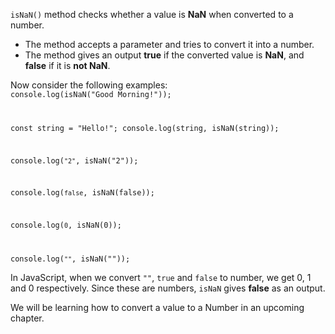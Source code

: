 `isNaN()` method checks
whether a value is **NaN**
when converted to
a number.

- The method accepts
a parameter and tries
to convert it into
a number.
- The method
gives an output **true**
if the converted value is
**NaN**, and **false**
if it is **not NaN**.

Now consider the following examples:
<codeblock language="javascript" type="lesson">
<code>
console.log(isNaN("Good Morning!"));

const string = "Hello!";
console.log(string, isNaN(string));

console.log(`"2"`, isNaN("2"));

console.log(`false`, isNaN(false));

console.log(`0`, isNaN(0));

console.log(`""`, isNaN(""));
</code>
</codeblock>

In JavaScript, when we convert 
`""`, `true` and `false` to number,
we get 0, 1 and 0 respectively.
Since these are numbers,
`isNaN` gives **false** as an output.

We will be learning how to
convert a value to a Number
in an upcoming chapter.
